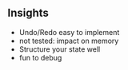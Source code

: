 ##  Insights

- Undo/Redo easy to implement
- not tested: impact on memory
- Structure your state well
- fun to debug
